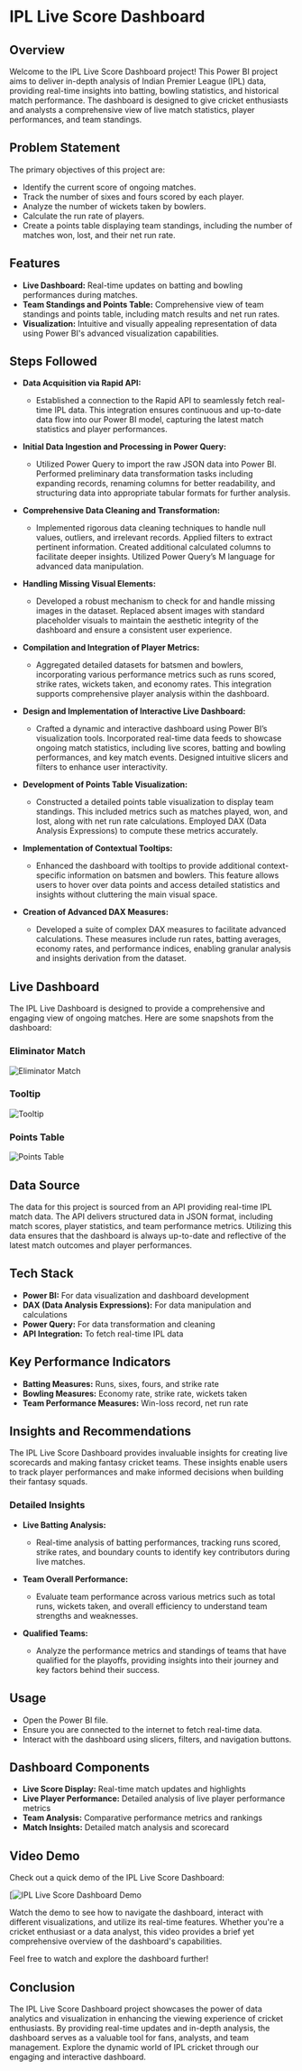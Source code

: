 # IPL Live Score Dashboard

## Overview

Welcome to the IPL Live Score Dashboard project! This Power BI project aims to deliver in-depth analysis of Indian Premier League (IPL) data, providing real-time insights into batting, bowling statistics, and historical match performance. The dashboard is designed to give cricket enthusiasts and analysts a comprehensive view of live match statistics, player performances, and team standings.

## Problem Statement

The primary objectives of this project are:
- Identify the current score of ongoing matches.
- Track the number of sixes and fours scored by each player.
- Analyze the number of wickets taken by bowlers.
- Calculate the run rate of players.
- Create a points table displaying team standings, including the number of matches won, lost, and their net run rate.

## Features

- **Live Dashboard:** Real-time updates on batting and bowling performances during matches.
- **Team Standings and Points Table:** Comprehensive view of team standings and points table, including match results and net run rates.
- **Visualization:** Intuitive and visually appealing representation of data using Power BI's advanced visualization capabilities.

## Steps Followed

- **Data Acquisition via Rapid API:**
  - Established a connection to the Rapid API to seamlessly fetch real-time IPL data. This integration ensures continuous and up-to-date data flow into our Power BI model, capturing the latest match statistics and player performances.

- **Initial Data Ingestion and Processing in Power Query:**
  - Utilized Power Query to import the raw JSON data into Power BI. Performed preliminary data transformation tasks including expanding records, renaming columns for better readability, and structuring data into appropriate tabular formats for further analysis.

- **Comprehensive Data Cleaning and Transformation:**
  - Implemented rigorous data cleaning techniques to handle null values, outliers, and irrelevant records. Applied filters to extract pertinent information. Created additional calculated columns to facilitate deeper insights. Utilized Power Query’s M language for advanced data manipulation.

- **Handling Missing Visual Elements:**
  - Developed a robust mechanism to check for and handle missing images in the dataset. Replaced absent images with standard placeholder visuals to maintain the aesthetic integrity of the dashboard and ensure a consistent user experience.

- **Compilation and Integration of Player Metrics:**
  - Aggregated detailed datasets for batsmen and bowlers, incorporating various performance metrics such as runs scored, strike rates, wickets taken, and economy rates. This integration supports comprehensive player analysis within the dashboard.

- **Design and Implementation of Interactive Live Dashboard:**
  - Crafted a dynamic and interactive dashboard using Power BI’s visualization tools. Incorporated real-time data feeds to showcase ongoing match statistics, including live scores, batting and bowling performances, and key match events. Designed intuitive slicers and filters to enhance user interactivity.

- **Development of Points Table Visualization:**
  - Constructed a detailed points table visualization to display team standings. This included metrics such as matches played, won, and lost, along with net run rate calculations. Employed DAX (Data Analysis Expressions) to compute these metrics accurately.

- **Implementation of Contextual Tooltips:**
  - Enhanced the dashboard with tooltips to provide additional context-specific information on batsmen and bowlers. This feature allows users to hover over data points and access detailed statistics and insights without cluttering the main visual space.

- **Creation of Advanced DAX Measures:**
  - Developed a suite of complex DAX measures to facilitate advanced calculations. These measures include run rates, batting averages, economy rates, and performance indices, enabling granular analysis and insights derivation from the dataset.

## Live Dashboard

The IPL Live Dashboard is designed to provide a comprehensive and engaging view of ongoing matches. Here are some snapshots from the dashboard:

### Eliminator Match

![Eliminator Match](https://i.postimg.cc/7h8YjV2J/IPL-Dash-Snip-Scorecard-1.png)

### Tooltip

![Tooltip](https://i.postimg.cc/TYTDtVvH/Screenshot-45.png)

### Points Table

![Points Table](https://i.postimg.cc/Kv9RQCNR/Points-Table-snip.png)


## Data Source

The data for this project is sourced from an API providing real-time IPL match data. The API delivers structured data in JSON format, including match scores, player statistics, and team performance metrics. Utilizing this data ensures that the dashboard is always up-to-date and reflective of the latest match outcomes and player performances.

## Tech Stack

- **Power BI:** For data visualization and dashboard development
- **DAX (Data Analysis Expressions):** For data manipulation and calculations
- **Power Query:** For data transformation and cleaning
- **API Integration:** To fetch real-time IPL data

## Key Performance Indicators

-  **Batting Measures:** Runs, sixes, fours, and strike rate
- **Bowling Measures:** Economy rate, strike rate, wickets taken
- **Team Performance Measures:** Win-loss record, net run rate

## Insights and Recommendations

The IPL Live Score Dashboard provides invaluable insights for creating live scorecards and making fantasy cricket teams. These insights enable users to track player performances and make informed decisions when building their fantasy squads.

### Detailed Insights

- **Live Batting Analysis:**
  - Real-time analysis of batting performances, tracking runs scored, strike rates, and boundary counts to identify key contributors during live matches.

- **Team Overall Performance:**
  - Evaluate team performance across various metrics such as total runs, wickets taken, and overall efficiency to understand team strengths and weaknesses.

- **Qualified Teams:**
  - Analyze the performance metrics and standings of teams that have qualified for the playoffs, providing insights into their journey and key factors behind their success.

## Usage

- Open the Power BI file.
- Ensure you are connected to the internet to fetch real-time data.
- Interact with the dashboard using slicers, filters, and navigation buttons.

## Dashboard Components

- **Live Score Display:** Real-time match updates and highlights
- **Live Player Performance:** Detailed analysis of live player performance metrics
- **Team Analysis:** Comparative performance metrics and rankings
- **Match Insights:** Detailed match analysis and scorecard

## Video Demo

Check out a quick demo of the IPL Live Score Dashboard:

[![IPL Live Score Dashboard Demo](https://youtu.be/Kx4joLVA0v8?si=gH3EJX1vxNqK7LNK)

Watch the demo to see how to navigate the dashboard, interact with different visualizations, and utilize its real-time features. Whether you're a cricket enthusiast or a data analyst, this video provides a brief yet comprehensive overview of the dashboard's capabilities.

Feel free to watch and explore the dashboard further! 


## Conclusion
The IPL Live Score Dashboard project showcases the power of data analytics and visualization in enhancing the viewing experience of cricket enthusiasts. By providing real-time updates and in-depth analysis, the dashboard serves as a valuable tool for fans, analysts, and team management. Explore the dynamic world of IPL cricket through our engaging and interactive dashboard.

